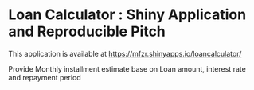 # Loan Calculator : Shiny Application and Reproducible Pitch

This application is available at https://mfzr.shinyapps.io/loancalculator/

Provide Monthly installment estimate base on Loan amount, interest rate and repayment period 
